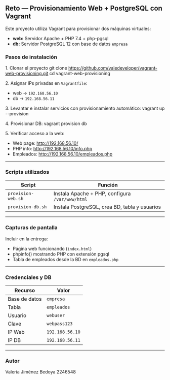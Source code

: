 ## Reto — Provisionamiento Web + PostgreSQL con Vagrant 

Este proyecto utiliza Vagrant para provisionar dos máquinas virtuales:
- **web:** Servidor Apache + PHP 7.4 + php-pgsql
- **db:** Servidor PostgreSQL 12 con base de datos `empresa`

### Pasos de instalación

1️. Clonar el proyecto
git clone https://github.com/valedeveloper/vagrant-web-provisioning.git
cd vagrant-web-provisioning

2️. Asignar IPs privadas en `Vagrantfile`:
- web → `192.168.56.10`
- db → `192.168.56.11`

3️. Levantar e instalar servicios con provisionamiento automático:
vagrant up --provision

4️. Provisionar DB:
vagrant provision db


5️. Verificar acceso a la web:
- Web page: http://192.168.56.10/
- PHP info: http://192.168.56.10/info.php
- Empleados: http://192.168.56.10/empleados.php

---

### Scripts utilizados

| Script | Función |
|--------|---------|
| `provision-web.sh` | Instala Apache + PHP, configura `/var/www/html` |
| `provision-db.sh` | Instala PostgreSQL, crea BD, tabla y usuarios |

---

### Capturas de pantalla

Incluir en la entrega:
- Página web funcionando (`index.html`)
- phpinfo() mostrando PHP con extensión pgsql
- Tabla de empleados desde la BD en `empleados.php`

---

### Credenciales y DB

| Recurso | Valor |
|--------|------|
| Base de datos | `empresa` |
| Tabla | `empleados` |
| Usuario | `webuser` |
| Clave | `webpass123` |
| IP Web | `192.168.56.10` |
| IP DB | `192.168.56.11` |

---

### Autor
Valeria Jiménez Bedoya 2246548

